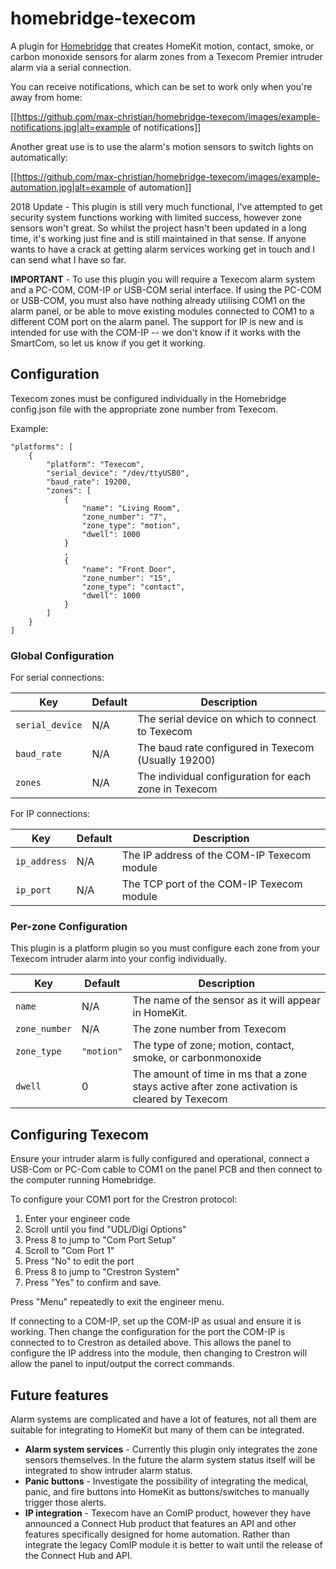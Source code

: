 # homebridge-texecom

A plugin for [Homebridge](https://github.com/nfarina/homebridge) that creates HomeKit motion, contact, smoke, or carbon monoxide sensors for alarm zones from a Texecom Premier intruder alarm via a serial connection. 

You can receive notifications, which can be set to work only when you're away from home:

[[https://github.com/max-christian/homebridge-texecom/images/example-notifications.jpg|alt=example of notifications]]

Another great use is to use the alarm's motion sensors to switch lights on automatically:

[[https://github.com/max-christian/homebridge-texecom/images/example-automation.jpg|alt=example of automation]]

2018 Update - This plugin is still very much functional, I've attempted to get security system functions working with limited success, however zone sensors won't great. So whilst the project hasn't been updated in a long time, it's working just fine and is still maintained in that sense. If anyone wants to have a crack at getting alarm services working get in touch and I can send what I have so far.

**IMPORTANT** - To use this plugin you will require a Texecom alarm system and a PC-COM, COM-IP or USB-COM serial interface. If using the PC-COM or USB-COM, you must also have nothing already utilising COM1 on the alarm panel, or be able to move existing modules connected to COM1 to a different COM port on the alarm panel. The support for IP is new and is intended for use with the COM-IP -- we don't know if it works with the SmartCom, so let us know if you get it working.

## Configuration

Texecom zones must be configured individually in the Homebridge config.json file with the appropriate zone number from Texecom.

Example:

    "platforms": [
        {
    		"platform": "Texecom",
        	"serial_device": "/dev/ttyUSB0",
        	"baud_rate": 19200,
        	"zones": [
            	{
                	"name": "Living Room",
                	"zone_number": "7",
                	"zone_type": "motion",
                	"dwell": 1000
            	}
            	,
            	{
                	"name": "Front Door",
                	"zone_number": "15",
                	"zone_type": "contact",
                	"dwell": 1000
            	}
            ]
        }
    ]
    


### Global Configuration

For serial connections:

| Key | Default | Description |
| --- | --- | --- |
| `serial_device` | N/A | The serial device on which to connect to Texecom |
| `baud_rate` | N/A | The baud rate configured in Texecom (Usually 19200) |
| `zones` | N/A | The individual configuration for each zone in Texecom |

For IP connections:

| Key | Default | Description |
| --- | --- | --- |
| `ip_address` | N/A | The IP address of the COM-IP Texecom module |
| `ip_port` | N/A | The TCP port of the COM-IP Texecom module |

### Per-zone Configuration

This plugin is a platform plugin so you must configure each zone from your Texecom intruder alarm into your config individually.

| Key | Default | Description |
| --- | --- | --- |
| `name` | N/A | The name of the sensor as it will appear in HomeKit. |
| `zone_number` | N/A | The zone number from Texecom |
| `zone_type` | `"motion"` | The type of zone; motion, contact, smoke, or carbonmonoxide |
| `dwell` | 0 | The amount of time in ms that a zone stays active after zone activation is cleared by Texecom |

## Configuring Texecom

Ensure your intruder alarm is fully configured and operational, connect a USB-Com or PC-Com cable to COM1 on the panel PCB and then connect to the computer running Homebridge.

To configure your COM1 port for the Crestron protocol:

1. Enter your engineer code
2. Scroll until you find "UDL/Digi Options"
3. Press 8 to jump to "Com Port Setup"
4. Scroll to "Com Port 1"
5. Press "No" to edit the port
6. Press 8 to jump to "Crestron System"
7. Press "Yes" to confirm and save.

Press "Menu" repeatedly to exit the engineer menu.

If connecting to a COM-IP, set up the COM-IP as usual and ensure it is working. Then change the configuration for the port the COM-IP is connected to to Crestron as detailed above. This allows the panel to configure the IP address into the module, then changing to Crestron will allow the panel to input/output the correct commands.

## Future features

Alarm systems are complicated and have a lot of features, not all them are suitable for integrating to HomeKit but many of them can be integrated.

* **Alarm system services** - Currently this plugin only integrates the zone sensors themselves. In the future the alarm system status itself will be integrated to show intruder alarm status.
* **Panic buttons** - Investigate the possibility of integrating the medical, panic, and fire buttons into HomeKit as buttons/switches to manually trigger those alerts.
* **IP integration** - Texecom have an ComIP product, however they have announced a Connect Hub product that features an API and other features specifically designed for home automation. Rather than integrate the legacy ComIP module it is better to wait until the release of the Connect Hub and API.

